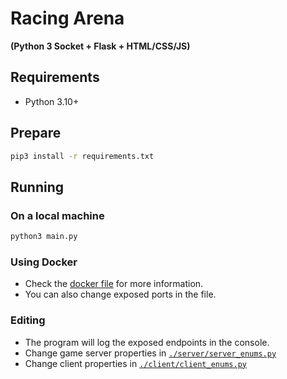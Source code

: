 # Racing Arena
**(Python 3 Socket + Flask + HTML/CSS/JS)**

## Requirements
- Python 3.10+

## Prepare
```bash
pip3 install -r requirements.txt
```

## Running
### On a local machine
```bash
python3 main.py
```
### Using Docker
- Check the [docker file](./Dockerfile) for more information.
- You can also change exposed ports in the file.

### Editing
- The program will log the exposed endpoints in the console.
- Change game server properties in [`./server/server_enums.py`](./server/server_enums.py)
- Change client properties in [`./client/client_enums.py`](./client/client_enums.py)
